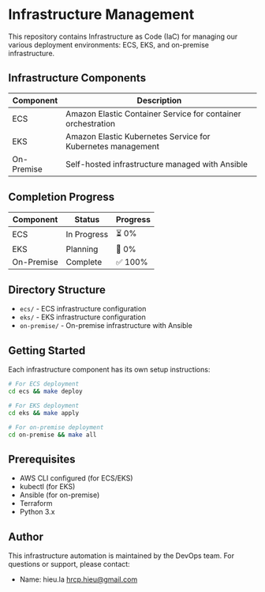 
# Infrastructure Management

This repository contains Infrastructure as Code (IaC) for managing our various deployment environments: ECS, EKS, and on-premise infrastructure.

## Infrastructure Components

| Component | Description |
|-----------|-------------|
| ECS | Amazon Elastic Container Service for container orchestration |
| EKS | Amazon Elastic Kubernetes Service for Kubernetes management |
| On-Premise | Self-hosted infrastructure managed with Ansible |

## Completion Progress
| Component | Status | Progress |
|-----------|--------|----------|
| ECS | In Progress | ⏳ 0%     |
| EKS | Planning | 🔄 0%    |
| On-Premise | Complete | ✅ 100%   |

## Directory Structure

- `ecs/` - ECS infrastructure configuration
- `eks/` - EKS infrastructure configuration
- `on-premise/` - On-premise infrastructure with Ansible

## Getting Started

Each infrastructure component has its own setup instructions:

```bash
# For ECS deployment
cd ecs && make deploy

# For EKS deployment
cd eks && make apply

# For on-premise deployment
cd on-premise && make all
```

## Prerequisites

- AWS CLI configured (for ECS/EKS)
- kubectl (for EKS)
- Ansible (for on-premise)
- Terraform
- Python 3.x

## Author

This infrastructure automation is maintained by the DevOps team. For questions or support, please contact:

- Name: hieu.la [hrcp.hieu@gmail.com](mailto:hrcp.hieu@gmail.com)